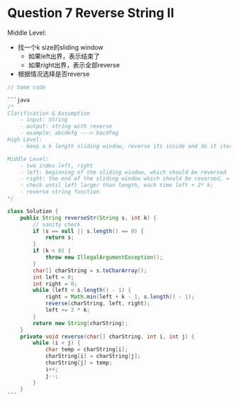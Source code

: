 # Question 7 Reverse String II

Middle Level:

* 找一个k size的sliding window
  * 如果left出界，表示结束了
  * 如果right出界，表示全部reverse
* 根据情况选择是否reverse

````java
// Some code

```java
/*
Clarification & Assumption
    - input: String
    - output: string with reverse
    - example: abcdefg ---> bacdfeg
High Level:
    - keep a k length sliding window, reverse its inside and do it iterate

Middle Level:
    - two index left, right
    - left: beginning of the sliding window, which should be reversed
    - right: the end of the sliding window which should be reversed, = min (left + k - 1 , s.length())
    - check until left larger than length, each time left + 2* k;
    - reverse string function
*/

class Solution {
    public String reverseStr(String s, int k) {
        // sanity check
        if (s == null || s.length() == 0) {
            return s;
        }
        if (k < 0) {
            throw new IllegalArgumentException();
        }
        char[] charString = s.toCharArray();
        int left = 0;
        int right = 0;
        while (left < s.length() - 1) {
            right = Math.min(left + k - 1, s.length() - 1);
            reverse(charString, left, right);
            left += 2 * k;
        }
        return new String(charString);
    }
    private void reverse(char[] charString, int i, int j) {
        while (i < j) {
            char temp = charString[i];
            charString[i] = charString[j];
            charString[j] = temp;
            i++;
            j--;
        }
    }
```
````
